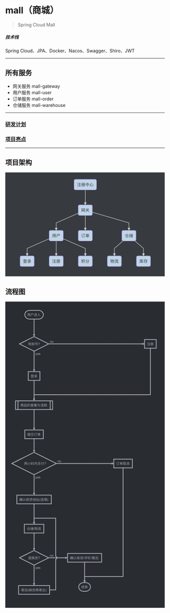 # mall（商城）

> Spring Cloud Mall

##### 技术栈

Spring Cloud、JPA、Docker、Nacos、Swagger、Shiro、JWT

---
## 所有服务
- 网关服务 mall-gateway
- 用户服务 mall-user
- 订单服务 mall-order
- 仓储服务 mall-warehouse

---
### [研发计划](resources/develop-plan.md)
### [项目亮点](resources/develop-core.md)

---
## 项目架构
![mall 架构图](resources/mall_architecture.jpg)

## 流程图
![mall 流程图](resources/mall_flow_chart.jpg)